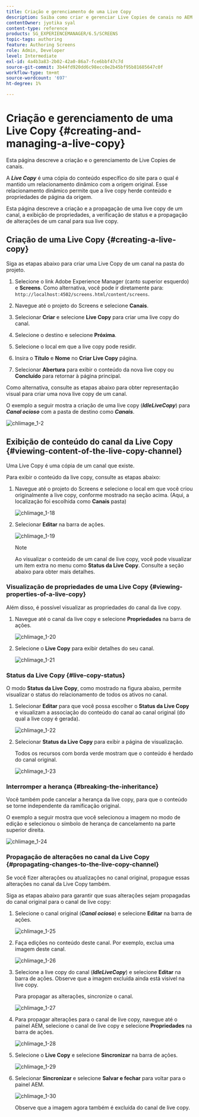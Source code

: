 ```yaml
---
title: Criação e gerenciamento de uma Live Copy
description: Saiba como criar e gerenciar Live Copies de canais no AEM Screens.
contentOwner: jyotika syal
content-type: reference
products: SG_EXPERIENCEMANAGER/6.5/SCREENS
topic-tags: authoring
feature: Authoring Screens
role: Admin, Developer
level: Intermediate
exl-id: 4a4b3a83-2b02-42a0-86a7-fce6bbf47c7d
source-git-commit: 3b44fd920dd6c98ecc0e2b45bf95b81685647c0f
workflow-type: tm+mt
source-wordcount: '697'
ht-degree: 1%

---
```


# Criação e gerenciamento de uma Live Copy {#creating-and-managing-a-live-copy}

Esta página descreve a criação e o gerenciamento de Live Copies de canais.

A ***Live Copy*** é uma cópia do conteúdo específico do site para o qual é mantido um relacionamento dinâmico com a origem original. Esse relacionamento dinâmico permite que a live copy herde conteúdo e propriedades de página da origem.

Esta página descreve a criação e a propagação de uma live copy de um canal, a exibição de propriedades, a verificação de status e a propagação de alterações de um canal para sua live copy.


## Criação de uma Live Copy {#creating-a-live-copy}

Siga as etapas abaixo para criar uma Live Copy de um canal na pasta do projeto.

1. Selecione o link Adobe Experience Manager (canto superior esquerdo) e **Screens**. Como alternativa, você pode ir diretamente para: `http://localhost:4502/screens.html/content/screens`.

1. Navegue até o projeto do Screens e selecione **Canais**.
1. Selecionar **Criar** e selecione **Live Copy** para criar uma live copy do canal.
1. Selecione o destino e selecione **Próxima**.
1. Selecione o local em que a live copy pode residir.
1. Insira o **Título** e **Nome** no **Criar Live Copy** página.

1. Selecionar **Abertura** para exibir o conteúdo da nova live copy ou **Concluído** para retornar à página principal.

Como alternativa, consulte as etapas abaixo para obter representação visual para criar uma nova live copy de um canal.

O exemplo a seguir mostra a criação de uma live copy (***IdleLiveCopy***) para ***Canal ocioso*** com a pasta de destino como ***Canais***.

![chlimage_1-2](assets/chlimage_1-2.gif)

## Exibição de conteúdo do canal da Live Copy {#viewing-content-of-the-live-copy-channel}

Uma Live Copy é uma cópia de um canal que existe.

Para exibir o conteúdo da live copy, consulte as etapas abaixo:

1. Navegue até o projeto do Screens e selecione o local em que você criou originalmente a live copy, conforme mostrado na seção acima. (Aqui, a localização foi escolhida como **Canais** pasta)

   ![chlimage_1-18](assets/chlimage_1-18.png)

1. Selecionar **Editar** na barra de ações.

   ![chlimage_1-19](assets/chlimage_1-19.png)

   >[!NOTE]
   >
   >Ao visualizar o conteúdo de um canal de live copy, você pode visualizar um item extra no menu como **Status da Live Copy**. Consulte a seção abaixo para obter mais detalhes.

### Visualização de propriedades de uma Live Copy {#viewing-properties-of-a-live-copy}

Além disso, é possível visualizar as propriedades do canal da live copy.

1. Navegue até o canal da live copy e selecione **Propriedades** na barra de ações.

   ![chlimage_1-20](assets/chlimage_1-20.png)

1. Selecione o **Live Copy** para exibir detalhes do seu canal.

   ![chlimage_1-21](assets/chlimage_1-21.png)

### Status da Live Copy   {#live-copy-status}

O modo **Status da Live Copy**, como mostrado na figura abaixo, permite visualizar o status do relacionamento de todos os ativos no canal.

1. Selecionar **Editar** para que você possa escolher o **Status da Live Copy** e visualizam a associação do conteúdo do canal ao canal original (do qual a live copy é gerada).

   ![chlimage_1-22](assets/chlimage_1-22.png)

1. Selecionar **Status da Live Copy** para exibir a página de visualização.

   Todos os recursos com borda verde mostram que o conteúdo é herdado do canal original.

   ![chlimage_1-23](assets/chlimage_1-23.png)

### Interromper a herança {#breaking-the-inheritance}

Você também pode cancelar a herança da live copy, para que o conteúdo se torne independente da ramificação original.

O exemplo a seguir mostra que você selecionou a imagem no modo de edição e selecionou o símbolo de herança de cancelamento na parte superior direita.

![chlimage_1-24](assets/chlimage_1-24.png)

### Propagação de alterações no canal da Live Copy {#propagating-changes-to-the-live-copy-channel}

Se você fizer alterações ou atualizações no canal original, propague essas alterações no canal da Live Copy também.

Siga as etapas abaixo para garantir que suas alterações sejam propagadas do canal original para o canal de live copy:

1. Selecione o canal original (***Canal ocioso***) e selecione **Editar** na barra de ações.

   ![chlimage_1-25](assets/chlimage_1-25.png)

1. Faça edições no conteúdo deste canal. Por exemplo, exclua uma imagem deste canal.

   ![chlimage_1-26](assets/chlimage_1-26.png)

1. Selecione a live copy do canal (***IdleLiveCopy***) e selecione **Editar** na barra de ações. Observe que a imagem excluída ainda está visível na live copy.

   Para propagar as alterações, sincronize o canal.

   ![chlimage_1-27](assets/chlimage_1-27.png)

1. Para propagar alterações para o canal de live copy, navegue até o painel AEM, selecione o canal de live copy e selecione **Propriedades** na barra de ações.

   ![chlimage_1-28](assets/chlimage_1-28.png)

1. Selecione o **Live Copy** e selecione **Sincronizar** na barra de ações.

   ![chlimage_1-29](assets/chlimage_1-29.png)

1. Selecionar **Sincronizar** e selecione **Salvar e fechar** para voltar para o painel AEM.

   ![chlimage_1-30](assets/chlimage_1-30.png)

   Observe que a imagem agora também é excluída do canal de live copy.
